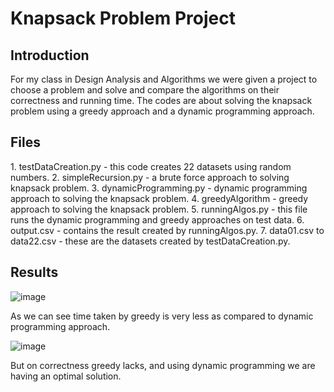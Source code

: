 # Knapsack Problem Project

<h2>Introduction</h2>

For my class in Design Analysis and Algorithms we were given a project to choose a problem and solve and compare the algorithms on their correctness and running time.
The codes are about solving the knapsack problem using a greedy approach and a dynamic programming approach.

<h2>Files</h2>
  1. testDataCreation.py - this code creates 22 datasets using random numbers.
  2. simpleRecursion.py - a brute force approach to solving knapsack problem.
  3. dynamicProgramming.py - dynamic programming approach to solving the knapsack problem.
  4. greedyAlgorithm - greedy approach to solving the knapsack problem.
  5. runningAlgos.py - this file runs the dynamic programming and greedy approaches on test data.
  6. output.csv - contains the result created by runningAlgos.py.
  7. data01.csv to data22.csv - these are the datasets created by testDataCreation.py.

<h2>Results</h2>

![image](https://user-images.githubusercontent.com/74341044/170856995-9001b5bc-5fa5-4e49-b988-5f07c4ff4a91.png)

As we can see time taken by greedy is very less as compared to dynamic programming approach.

![image](https://user-images.githubusercontent.com/74341044/170856968-40deb373-cda9-468a-9730-c1294502036a.png)

But on correctness greedy lacks, and using dynamic programming we are having an optimal solution.


